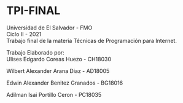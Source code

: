 # TPI-FINAL
Universidad de El Salvador - FMO<br>
Ciclo II - 2021<br>
Trabajo final de la materia Técnicas de Programación para Internet.

Trabajo Elaborado por:<br>
Ulises Edgardo Coreas Huezo - CH18030

Wilbert Alexander Arana Diaz - AD18005

Edwin Alexander Benitez Granados - BG18016

Adilman Isai Portillo Ceron - PC18035
